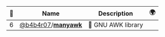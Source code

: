 |:star2: | Name | Description | 🌍|
|---|---|---|---|
|6|[@b4b4r07](https://github.com/b4b4r07)/[**manyawk**](https://github.com/b4b4r07/manyawk)|:monkey: GNU AWK library||

